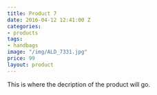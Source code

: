 ```yaml
---
title: Product 7
date: 2016-04-12 12:41:00 Z
categories:
- products
tags:
- handbags
image: "/img/ALD_7331.jpg"
price: 99
layout: product
---
```


This is where the decription of the product will go.
